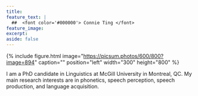 ```yaml
---
title:
feature_text: |
  ##  <font color='#000000'> Connie Ting </font>
feature_image:
excerpt:
aside: false
---
```


{% include figure.html image="https://picsum.photos/600/800?image=894" caption="" position="left" width="300" height="800" %}


I am a PhD candidate in Linguistics at McGill University in Montreal, QC. My main research interests are in phonetics, speech perception, speech production, and language acquisition. 
